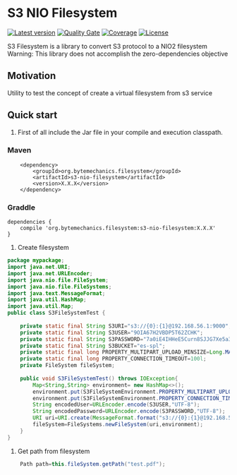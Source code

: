 # S3 NIO Filesystem
[![Latest version](https://maven-badges.herokuapp.com/maven-central/org.bytemechanics/s3-nio-filesystem.filesystem/badge.svg)](https://maven-badges.herokuapp.com/maven-central/org.bytemechanics.filesystem/s3-nio-filesystem/badge.svg)
[![Quality Gate](https://sonarcloud.io/api/badges/gate?key=org.bytemechanics.filesystem%3As3-nio-filesystem)](https://sonarcloud.io/dashboard/index/org.bytemechanics.filesystem%3As3-nio-filesystem)
[![Coverage](https://sonarcloud.io/api/badges/measure?key=org.bytemechanics.filesystem%3As3-nio-filesystem&metric=coverage)](https://sonarcloud.io/dashboard/index/org.bytemechanics.filesystem%3As3-nio-filesystem)
[![License](https://img.shields.io/badge/License-Apache%202.0-blue.svg)](https://opensource.org/licenses/Apache-2.0)

S3 Filesystem is a library to convert S3 protocol to a NIO2 filesystem
Warning: This library does not accomplish the zero-dependencies objective

## Motivation
Utility to test the concept of create a virtual filesystem from s3 service

## Quick start
1. First of all include the Jar file in your compile and execution classpath.
### Maven
```Maven
	<dependency>
		<groupId>org.bytemechanics.filesystem</groupId>
		<artifactId>s3-nio-filesystem</artifactId>
		<version>X.X.X</version>
	</dependency>
```
### Graddle
```Gradle
dependencies {
    compile 'org.bytemechanics.filesystem:s3-nio-filesystem:X.X.X'
}
```
1. Create filesystem
```Java
package mypackage;
import java.net.URI;
import java.net.URLEncoder;
import java.nio.file.FileSystem;
import java.nio.file.FileSystems;
import java.text.MessageFormat;
import java.util.HashMap;
import java.util.Map;
public class S3FileSystemTest {
	
	private static final String S3URI="s3://{0}:{1}@192.168.56.1:9000";
	private static final String S3USER="9OIA67H2VBDP5T62ZCHK";
	private static final String S3PASSWORD="7a0iE4IHHeE5Curn8SJJG7Xe5a3plQ/YZ5sgedEM";
	private static final String S3BUCKET="es-spl";
	private static final long PROPERTY_MULTIPART_UPLOAD_MINSIZE=Long.MAX_VALUE;
	private static final long PROPERTY_CONNECTION_TIMEOUT=100l;
	private FileSystem fileSystem;
	
	public void S3FileSystemTest() throws IOException{
		Map<String,String> environment= new HashMap<>();
		environment.put(S3FileSystemEnvironment.PROPERTY_MULTIPART_UPLOAD_MINSIZE.name(),String.valueOf(PROPERTY_MULTIPART_UPLOAD_MINSIZE));
		environment.put(S3FileSystemEnvironment.PROPERTY_CONNECTION_TIMEOUT.name(),String.valueOf(PROPERTY_CONNECTION_TIMEOUT));
		String encodedUser=URLEncoder.encode(S3USER,"UTF-8");
		String encodedPassword=URLEncoder.encode(S3PASSWORD,"UTF-8");
		URI uri=URI.create(MessageFormat.format("s3://{0}:{1}@192.168.56.1:9000/{2}",encodedUser,encodedPassword,S3BUCKET));
		fileSystem=FileSystems.newFileSystem(uri,environment);
	}
}
```
1. Get path from filesystem
```Java
	Path path=this.fileSystem.getPath("test.pdf");
```
